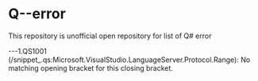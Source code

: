 # Q--error 

This repository is unofficial open repository for list of Q# error 

---1.QS1001 (/snippet_.qs:Microsoft.VisualStudio.LanguageServer.Protocol.Range): No matching opening bracket for this closing bracket.
